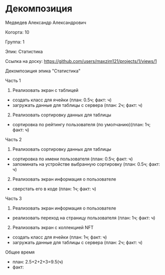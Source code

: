 # Декомпозиция

Медведев Александр Александрович

Когорта: 10

Группа: 1

Эпик: Статистика

Ссылка на доску: https://github.com/users/maxzim121/projects/1/views/1

Декомпозиция эпика "Статистика"

Часть 1
1) Реализовать экран с таблицей
- создать класс для ячейки (план: 0.5ч; факт: ч)
- загружать данные для таблицы с сервера (план: 2ч; факт: ч)

2) Реализовать сортировку данных для таблицы
- сортировка по рейтингу пользователя (по умолчанию)(план: 1ч; факт: ч)

Часть 2

1) Реализовать сортировку данных для таблицы
- сортировка по имени пользователя (план: 0.5ч; факт: ч)
- запоминать на устройстве выбранную сортировку (план: 0.5ч; факт: ч)

2) Реализовать экран информация о пользователе
- сверстать его в коде (план: 1ч; факт: ч)

Часть 3
1) Реализовать экран информация о пользователе
- реализовать переход на страницу пользователя (план: 1ч; факт: ч)

2) Реализовать экран с коллекцией NFT
- создать класс для ячейки (план: 1ч; факт: ч)
- загружать данные для таблицы с сервера (план: 2ч; факт: ч)

Общее время 
- план: 2.5+2+2+3=9.5(ч)
- факт: 
